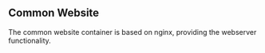 ## Common Website
The common website container is based on nginx, providing the webserver functionality.